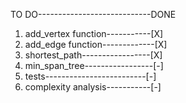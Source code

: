 TO DO----------------------------DONE
1. add_vertex function-----------[X]
2. add_edge function-------------[X]
3. shortest_path-----------------[X]
4. min_span_tree-----------------[-]
5. tests-------------------------[-]
6. complexity analysis-----------[-]
   

